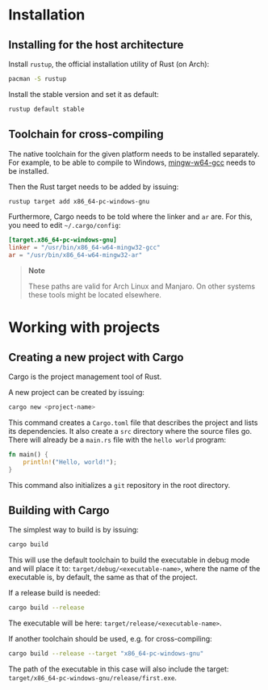 # Installation

## Installing for the host architecture

Install `rustup`, the official installation utility of Rust (on Arch):

```bash
pacman -S rustup
```

Install the stable version and set it as default:

```bash
rustup default stable
```

## Toolchain for cross-compiling

The native toolchain for the given platform needs to be installed separately.
For example, to be able to compile to Windows, [mingw-w64-gcc][1] needs to be
installed.

Then the Rust target needs to be added by issuing:

```bash
rustup target add x86_64-pc-windows-gnu
```

Furthermore, Cargo needs to be told where the linker and `ar` are. For this, you
need to edit `~/.cargo/config`:

```toml
[target.x86_64-pc-windows-gnu]
linker = "/usr/bin/x86_64-w64-mingw32-gcc"
ar = "/usr/bin/x86_64-w64-mingw32-ar"
```

>	**Note**
>
>	These paths are valid for Arch Linux and Manjaro. On other systems these
>	tools might be located elsewhere.

# Working with projects

## Creating a new project with Cargo

Cargo is the project management tool of Rust.

A new project can be created by issuing:

```bash
cargo new <project-name>
```

This command creates a `Cargo.toml` file that describes the project and lists
its dependencies. It also create a `src` directory where the source files go.
There will already be a `main.rs` file with the `hello world` program:

```rust
fn main() {
    println!("Hello, world!");
}
```

This command also initializes a `git` repository in the root directory.

## Building with Cargo

The simplest way to build is by issuing:

```bash
cargo build
```

This will use the default toolchain to build the executable in debug mode and
will place it to: `target/debug/<executable-name>`, where the name of the
executable is, by default, the same as that of the project.

If a release build is needed:

```bash
cargo build --release
```

The executable will be here: `target/release/<executable-name>`.

If another toolchain should be used, e.g. for cross-compiling:

```bash
cargo build --release --target "x86_64-pc-windows-gnu"
```

The path of the executable in this case will also include the target:
`target/x86_64-pc-windows-gnu/release/first.exe`.

[1]: https://archlinux.org/packages/community/x86_64/mingw-w64-gcc/
